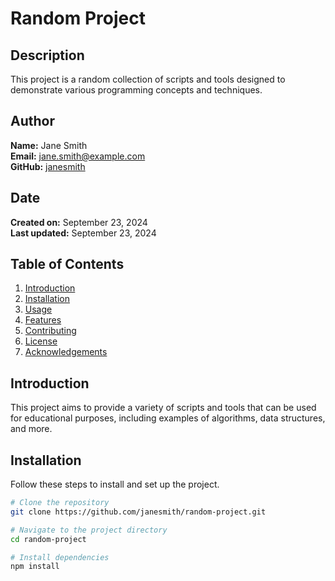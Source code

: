 # Random Project

## Description

This project is a random collection of scripts and tools designed to demonstrate various programming concepts and techniques.

## Author

**Name:** Jane Smith  
**Email:** jane.smith@example.com  
**GitHub:** [janesmith](https://github.com/janesmith)

## Date

**Created on:** September 23, 2024  
**Last updated:** September 23, 2024

## Table of Contents

1. [Introduction](#introduction)
2. [Installation](#installation)
3. [Usage](#usage)
4. [Features](#features)
5. [Contributing](#contributing)
6. [License](#license)
7. [Acknowledgements](#acknowledgements)

## Introduction

This project aims to provide a variety of scripts and tools that can be used for educational purposes, including examples of algorithms, data structures, and more.

## Installation

Follow these steps to install and set up the project.

```bash
# Clone the repository
git clone https://github.com/janesmith/random-project.git

# Navigate to the project directory
cd random-project

# Install dependencies
npm install
```
